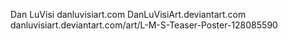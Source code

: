 Dan LuVisi
danluvisiart.com
DanLuVisiArt.deviantart.com
danluvisiart.deviantart.com/art/L-M-S-Teaser-Poster-128085590

